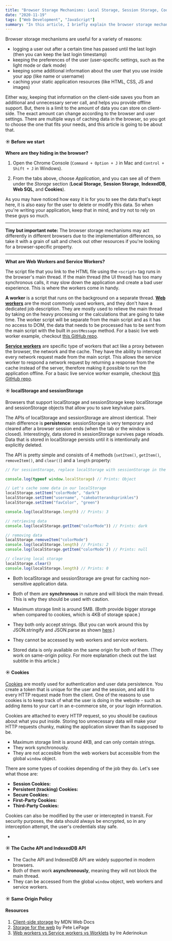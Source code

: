 ```yaml
---
title: "Browser Storage Mechanisms: Local Storage, Session Storage, Cookies and more"
date: "2020-11-19"
tags: ["Web Development", "JavaScript"]
summary: "In this article, I briefly explain the browser storage mechanism and their differences from each other."
---
```


Browser storage mechanisms are useful for a variety of reasons:

- logging a user out after a certain time has passed until the last login (then you can keep the last login timestamp)
- keeping the preferences of the user (user-specific settings, such as the light mode or dark mode)
- keeping some additional information about the user that you use inside your app (like name or username)
- caching your static application resources (like HTML, CSS, JS and images)

Either way, keeping that information on the client-side saves you from an additional and unnecessary server call, and helps you provide offline support. But, there is a limit to the amount of data you can store on client-side. The exact amount can change according to the browser and user settings. There are multiple ways of caching data in the browser, so you got to choose the one that fits your needs, and this article is going to be about that.

#### ☀ Before we start

**Where are they hiding in the browser?**

1. Open the Chrome Console (`Command + Option + J` in Mac and `Control + Shift + J` in Windows).

2. From the tabs above, choose _Application_, and you can see all of them under the _Storage_ section (**Local Storage**, **Session Storage**, **IndexedDB**, **Web SQL**, and **Cookies**).

As you may have noticed how easy it is for you to see the data that's kept here, it is also easy for the user to delete or modify this data. So when you're writing your application, keep that in mind, and try not to rely on these guys so much.

---

**Tiny but important note:** The browser storage mechanisms may act differently in different browsers due to the implementation differences, so take it with a grain of salt and check out other resources if you're looking for a browser-specific property.

---

**What are Web Workers and Service Workers?**

The script file that you link to the HTML file using the `<script>` tag runs in the browser's main thread. If the main thread (the UI thread) has too many synchronous calls, it may slow down the application and create a bad user experience. This is where the workers come in handy.

**A worker** is a script that runs on the background on a separate thread. **[Web workers](https://developer.mozilla.org/en-US/docs/Web/API/Web_Workers_API)** are the most commonly used workers, and they don't have a dedicated job description. They are mostly used to relieve the main thread by taking on the heavy processing or the calculations that are going to take time. The worker script will be separate from the main script and as it has no access to DOM, the data that needs to be processed has to be sent from the main script with the built in `postMessage` method. For a basic live web worker example, checkout [this GitHub repo](https://github.com/mdn/simple-web-worker).

**[Service workers](https://developer.mozilla.org/en-US/docs/Web/API/Service_Worker_API)** are specific type of workers that act like a proxy between the browser, the network and the cache. They have the ability to intercept every network request made from the main script. This allows the service worker to respond a network request by returning a response from the cache instead of the server, therefore making it possible to run the application offline. For a basic live service worker example, checkout [this GitHub repo](https://github.com/mdn/sw-test).

#### ☀ localStorage and sessionStorage

Browsers that support localStorage and sessionStorage keep localStorage and sessionStorage objects that allow you to save key/value pairs.

The APIs of localStorage and sessionStorage are almost identical. Their main difference is **persistence**: sessionStorage is very temporary and cleared after a browser session ends (when the tab or the window is closed). Interestingly, data stored in sessionStorage survives page reloads. Data that is stored in localStorage persists until it is intentionally and explicitly deleted.

The API is pretty simple and consists of 4 methods (`setItem()`, `getItem()`, `removeItem()`, and `clear()`) and a `length` property:

```javascript
// For sessionStorage, replace localStorage with sessionStorage in the code below

console.log(typeof window.localStorage) // Prints: Object

// Let's cache some data in our localStorage
localStorage.setItem("colorMode", "dark")
localStorage.setItem("username", "cakebatterandsprinkles")
localStorage.setItem("favColor", "green")

console.log(localStorage.length) // Prints: 3

// retrieving data
console.log(localStorage.getItem("colorMode")) // Prints: dark

// removing data
localStorage.removeItem("colorMode")
console.log(localStorage.length) // Prints: 2
console.log(localStorage.getItem("colorMode")) // Prints: null

// clearing local storage
localStorage.clear()
console.log(localStorage.length) // Prints: 0
```

- Both localStorage and sessionStorage are great for caching non-sensitive application data.

- Both of them are **synchronous** in nature and will block the main thread. This is why they should be used with caution.

- Maximum storage limit is around 5MB. (Both provide bigger storage when compared to cookies, which is 4KB of storage space.)

- They both only accept strings. (But you can work around this by JSON.stringify and JSON.parse as shown [here](https://stackoverflow.com/questions/2010892/storing-objects-in-html5-localstorage?noredirect=1&lq=1).)

- They cannot be accessed by web workers and service workers.

- Stored data is only available on the same origin for both of them. (They work on same-origin policy. For more explanation check out the last subtitle in this article.)

#### ☀ Cookies

[Cookies](https://en.wikipedia.org/wiki/HTTP_cookie) are mostly used for authentication and user data persistence. You create a token that is unique for the user and the session, and add it to every HTTP request made from the client. One of the reasons to use cookies is to keep track of what the user is doing in the website - such as adding items to your cart in an e-commerce site, or your login information.

Cookies are attached to every HTTP request, so you should be cautious about what you put inside. Storing too unnecessary data will make your HTTP requests chunky, making the application slower than its supposed to be.

- Maximum storage limit is around 4KB, and can only contain strings.
- They work synchronously.
- They are not accesible from the web workers but accessible from the global `window` object.

There are some types of cookies depending of the job they do. Let's see what those are:

- **Session Cookies:**
- **Persistent (tracking) Cookies:**
- **Secure Cookies:**
- **First-Party Cookies:**
- **Third-Party Cookies:**

Cookies can also be modified by the user or intercepted in transit. For security purposes, the data should always be encrypted, so in any interception attempt, the user's credentials stay safe.

-

#### ☀ The Cache API and IndexedDB API

- The Cache API and IndexedDB API are widely supported in modern browsers.
- Both of them work **asynchronously**, meaning they will not block the main thread.
- They can be accessed from the global `window` object, web workers and service workers.

#### ☀ Same Origin Policy

#### Resources

1. [Client-side storage](https://developer.mozilla.org/en-US/docs/Learn/JavaScript/Client-side_web_APIs/Client-side_storage) by MDN Web Docs
2. [Storage for the web](https://web.dev/storage-for-the-web/) by Pete LePage
3. [Web workers vs Service workers vs Worklets](https://bitsofco.de/web-workers-vs-service-workers-vs-worklets/) by Ire Aderinokun
